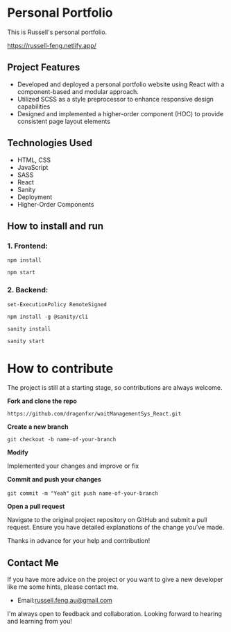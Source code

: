 # Personal Portfolio
This is Russell's personal portfolio.

https://russell-feng.netlify.app/

## Project Features
- Developed and deployed a personal portfolio website using React with a component-based and modular approach.
- Utilized SCSS as a style preprocessor to enhance responsive design capabilities
- Designed and implemented a higher-order component (HOC) to provide consistent page layout elements

## Technologies Used
- HTML, CSS
- JavaScript
- SASS
- React
- Sanity
- Deployment
- Higher-Order Components

## How to install and run

### 1. Frontend:
   
   `npm install`

   `npm start`

### 2. Backend:

   `set-ExecutionPolicy RemoteSigned`
   
   `npm install -g @sanity/cli`

   `sanity install`

   `sanity start`


# How to contribute

The project is still at a starting stage, so contributions are always welcome.  

**Fork and clone the repo**

`https://github.com/dragonfxr/waitManagementSys_React.git`

**Create a new branch**

`git checkout -b name-of-your-branch`

**Modify**

Implemented your changes and improve or fix

**Commit and push your changes**

`git commit -m "Yeah"`
`git push name-of-your-branch`

**Open a pull request**

Navigate to the original project repository on GitHub and submit a pull request. Ensure you have detailed explanations of the change you've made.

Thanks in advance for your help and contribution!

## Contact Me
If you have more advice on the project or you want to give a new developer like me some hints, please contact me.

- Email:russell.feng.au@gmail.com

I'm always open to feedback and collaboration. Looking forward to hearing and learning from you!
